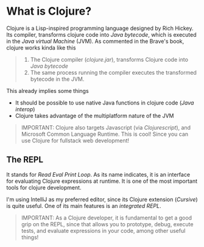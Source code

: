 # What is Clojure?

Clojure is a Lisp-inspired programming language designed by Rich Hickey. Its compiler, transforms
clojure code into _Java bytecode_, which is executed in the _Java virtual Machine_ (JVM). As commented
in the Brave's book, clojure works kinda like this

> 1. The Clojure compiler (_clojure.jar_), transforms Clojure code into _Java bytecode_
> 2. The same process running the compiler executes the transformed bytecode in the JVM.

This already implies some things

* It should be possible to use native Java functions in clojure code (_Java interop_)
* Clojure takes advantage of the multiplatform nature of the JVM

> IMPORTANT: Clojure also targets Javascript (via _Clojurescript_), and Microsoft Common Language Runtime.
> This is cool! Since you can use Clojure for fullstack web development!

## The REPL

It stands for _Read Eval Print Loop_. As its name indicates, it is an interface for evaluating
Clojure expressions at runtime. It is one of the most important tools for clojure development.

I'm using IntelliJ as my preferred editor, since its Clojure extension (_Cursive_) is quite useful. One of
its main features is an _integrated REPL_.

> IMPORTANT: As a Clojure developer, it is fundamental to get a good grip on the REPL, since that
> allows you to prototype, debug, execute tests, and evaluate expressions in your code, among other
> useful things!

